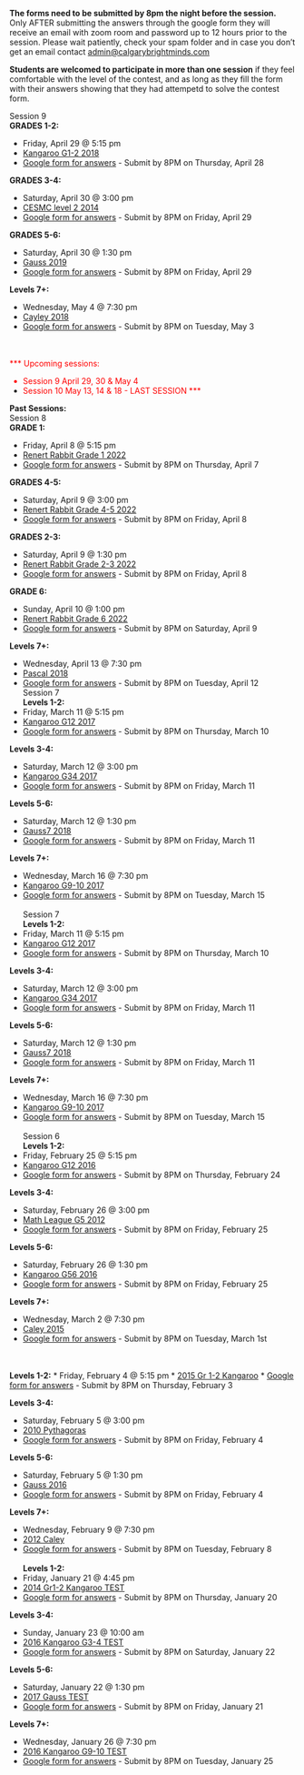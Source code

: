 <b>The forms need to be submitted by 8pm the night before the session.</b><br>
Only AFTER submitting the answers through the google form they will receive an email with zoom room and password up to 12 hours prior to the session. Please wait patiently, check your spam folder and in case you don’t get an email contact admin@calgarybrightminds.com

<b>Students are welcomed to participate in more than one session</b> if they feel comfortable with the level of the contest, and as long as they fill the form with their answers showing that they had attempetd to solve the contest form.

Session 9<br>
<b>GRADES 1-2:</b>
  * Friday, April 29 @ 5:15 pm
  * <a href="https://renertmath.github.io/renertrabbit/Kangaroo 2018-G12 Mar13.pdf">Kangaroo G1-2 2018</a> 
  * <a href="https://docs.google.com/forms/d/e/1FAIpQLSfs5T6JJWDLvtse5g-2bEmwfqcVg8OMozw32RBPu-PT3pnkVA/viewform">Google form for answers</a> - Submit by 8PM on Thursday, April 28

<b>GRADES 3-4:</b> 
  * Saturday, April 30 @ 3:00 pm
  * <a href="https://renertmath.github.io/renertrabbit/CESMC level 2014.pdf">CESMC level 2 2014</a> 
  * <a href="https://docs.google.com/forms/d/e/1FAIpQLSe1E1joymCca2Yg_qsFlEz4TZjtE3EinXIhddlosAo9A31chg/viewform">Google form for answers</a> - Submit by 8PM on Friday, April 29 

<b>GRADES 5-6: </b>
  * Saturday, April 30 @ 1:30 pm 
  * <a href="https://renertmath.github.io/renertrabbit/Gauss7 2019.pdf">Gauss 2019</a> 
  * <a href="https://docs.google.com/forms/d/e/1FAIpQLSd2LSxlj2wOVE0yLitP2bPJ9pXshHWNpWkO-bptr0H3pDWLiA/viewform">Google form for answers</a> - Submit by 8PM on Friday, April 29
 
<b>Levels 7+:</b> 
  * Wednesday, May 4 @ 7:30 pm
  * <a href="https://renertmath.github.io/contests/Cayley 2018.pdf">Cayley 2018</a>
  * <a href="https://docs.google.com/forms/d/e/1FAIpQLScbIsShZObgIhCuUfMvzYBydcIu9K9Z_61wiLl8DUYDE-8gEA/viewform">Google form for answers</a> - Submit by 8PM on Tuesday, May 3
  
<br><br>
<font color="red">*** Upcoming sessions: <br>
* Session 9 April 29, 30 & May 4<br>
* Session 10 May 13, 14 & 18 - LAST SESSION
 ***</font>

<b>Past Sessions:</b> 
<br>Session 8<br>
<b>GRADE 1:</b>
  * Friday, April 8 @ 5:15 pm
  * <a href="https://renertmath.github.io/renertrabbit/2022RenertRabbit_Gr1.pdf">Renert Rabbit Grade 1 2022</a> 
  * <a href="https://docs.google.com/forms/d/e/1FAIpQLScfWcUMLAoL3i9b9MPsot5SDS8fhJKkPfgv5jk-PF0FXbvc7g/viewform">Google form for answers</a> - Submit by 8PM on Thursday, April 7

<b>GRADES 4-5:</b> 
  * Saturday, April 9 @ 3:00 pm
  * <a href="https://renertmath.github.io/renertrabbit/2022RenertRabbit_Gr4-5.pdf">Renert Rabbit Grade 4-5 2022</a> 
  * <a href="https://docs.google.com/forms/d/e/1FAIpQLSd8bWg30K5A_1GNd0GuxI1vT83AsWslru7stwa4peEqY5isGw/viewform">Google form for answers</a> - Submit by 8PM on Friday, April 8 

<b>GRADES 2-3: </b>
  * Saturday, April 9 @ 1:30 pm 
  * <a href="https://renertmath.github.io/renertrabbit/2022RenertRabbit_Gr2-3_revised.pdf">Renert Rabbit Grade 2-3 2022</a> 
  * <a href="https://docs.google.com/forms/d/e/1FAIpQLSd8yWcpqSYMfqMFxZtY9Uw6_ir6dX_-_whypthyh-mcQZK9Gg/viewform">Google form for answers</a> - Submit by 8PM on Friday, April 8

<b>GRADE 6: </b>
  * Sunday, April 10 @ 1:00 pm 
  * <a href="https://renertmath.github.io/renertrabbit/2022RenertRabbit_Gr6_revised.pdf">Renert Rabbit Grade 6  2022</a> 
  * <a href="https://docs.google.com/forms/d/e/1FAIpQLSc4pUd1ZodTuUE5gDglBZRDHJJTkt9yrSujxeMgvFLoX2619Q/viewform">Google form for answers</a> - Submit by 8PM on Saturday, April 9
  
<b>Levels 7+:</b> 
  * Wednesday, April 13 @ 7:30 pm
  * <a href="https://renertmath.github.io/contests/2018PascalContest.pdf">Pascal 2018</a>
  * <a href="https://docs.google.com/forms/d/e/1FAIpQLSfZLYIGTy_T9OUmeeTUr4bI3YXu1_iO4J-AGcrkxa_3CcAxoQ/viewform">Google form for answers</a> - Submit by 8PM on Tuesday, April 12
<br>Session 7<br>
<b>Levels 1-2:</b>
  * Friday, March 11 @ 5:15 pm
  * <a href="https://renertmath.github.io/contests/2017KangarooG12.pdf">Kangaroo G12 2017</a> 
  * <a href="https://docs.google.com/forms/d/150ffn_g-yEuCMF8iAA6xDRPqr6ul0z5GXGKfimi92z8/edit">Google form for answers</a> - Submit by 8PM on Thursday, March 10

<b>Levels 3-4:</b> 
  * Saturday, March 12 @ 3:00 pm
  * <a href="https://renertmath.github.io/contests/2017KangarooG34.pdf">Kangaroo G34 2017</a> 
  * <a href="https://docs.google.com/forms/d/e/1FAIpQLSeLTuLDsnq54KkMurMlr2igC6mKlxiaoNb3i2-OEJ4LgD53Nw/viewform">Google form for answers</a> - Submit by 8PM on Friday, March 11 

<b>Levels 5-6: </b>
  * Saturday, March 12 @ 1:30 pm 
  * <a href="https://renertmath.github.io/contests/2018Gauss7.pdf">Gauss7 2018</a> 
  * <a href="https://docs.google.com/forms/d/1LkFr1fWzKaNOg4xd909Gvktrn_srvoKu4l2vxcWW1GY/edit">Google form for answers</a> - Submit by 8PM on Friday, March 11

<b>Levels 7+:</b> 
  * Wednesday, March 16 @ 7:30 pm
  * <a href="https://renertmath.github.io/contests/2017KangarooG910.pdf">Kangaroo G9-10 2017</a>
  * <a href="https://docs.google.com/forms/d/e/1FAIpQLSengDQqCqD2i3Kf-8Ppi4VxEXmrCcc_2JeMBxYKneH2AGIYng/viewform">Google form for answers</a> - Submit by 8PM on Tuesday, March 15
<br><br>
Session 7<br>
<b>Levels 1-2:</b>
  * Friday, March 11 @ 5:15 pm
  * <a href="https://renertmath.github.io/contests/2017KangarooG12.pdf">Kangaroo G12 2017</a> 
  * <a href="https://docs.google.com/forms/d/150ffn_g-yEuCMF8iAA6xDRPqr6ul0z5GXGKfimi92z8/edit">Google form for answers</a> - Submit by 8PM on Thursday, March 10

<b>Levels 3-4:</b> 
  * Saturday, March 12 @ 3:00 pm
  * <a href="https://renertmath.github.io/contests/2017KangarooG34.pdf">Kangaroo G34 2017</a> 
  * <a href="https://docs.google.com/forms/d/e/1FAIpQLSeLTuLDsnq54KkMurMlr2igC6mKlxiaoNb3i2-OEJ4LgD53Nw/viewform">Google form for answers</a> - Submit by 8PM on Friday, March 11 

<b>Levels 5-6: </b>
  * Saturday, March 12 @ 1:30 pm 
  * <a href="https://renertmath.github.io/contests/2018Gauss7.pdf">Gauss7 2018</a> 
  * <a href="https://docs.google.com/forms/d/1LkFr1fWzKaNOg4xd909Gvktrn_srvoKu4l2vxcWW1GY/edit">Google form for answers</a> - Submit by 8PM on Friday, March 11

<b>Levels 7+:</b> 
  * Wednesday, March 16 @ 7:30 pm
  * <a href="https://renertmath.github.io/contests/2017KangarooG910.pdf">Kangaroo G9-10 2017</a>
  * <a href="https://docs.google.com/forms/d/e/1FAIpQLSengDQqCqD2i3Kf-8Ppi4VxEXmrCcc_2JeMBxYKneH2AGIYng/viewform">Google form for answers</a> - Submit by 8PM on Tuesday, March 15
<br><br>
Session 6<br>
<b>Levels 1-2:</b>
  * Friday, February 25 @ 5:15 pm
  * <a href="https://renertmath.github.io/contests/Feb-Mar 2016 - Kangaroo - 01-02 - test only.pdf">Kangaroo G12 2016</a> 
  * <a href="https://docs.google.com/forms/d/e/1FAIpQLSc_o5kByqLG8MankhlSDv7e4vuKQxCV_GY_-oN8XKYDDNliQw/viewform">Google form for answers</a> - Submit by 8PM on Thursday, February 24

<b>Levels 3-4:</b> 
  * Saturday, February 26 @ 3:00 pm
  * <a href="https://renertmath.github.io/contests/FebMar_2012_Math_LeagueG5_form.pdf">Math League G5 2012</a> 
  * <a href="https://docs.google.com/forms/d/e/1FAIpQLSe489_jVhqLFApd-q-euwPVCPaKLIt3U8a_ZwCtoOJJlmeqnw/viewform">Google form for answers</a> - Submit by 8PM on Friday, February 25 

<b>Levels 5-6: </b>
  * Saturday, February 26 @ 1:30 pm 
  * <a href="https://renertmath.github.io/contests/Feb-Mar 2016 - Kangaroo - 05-06 - test only.pdf">Kangaroo G56 2016</a> 
  * <a href="https://docs.google.com/forms/d/e/1FAIpQLSdvXYZgAEV-KHCibPD0KAL4CU1Mv1YijaIYWCCC99XUiN285g/viewform">Google form for answers</a> - Submit by 8PM on Friday, February 25

<b>Levels 7+:</b> 
  * Wednesday, March 2 @ 7:30 pm
  * <a href="https://renertmath.github.io/contests/Feb-Mar 2015CayleyContest.pdf">Caley 2015</a>
  * <a href="https://docs.google.com/forms/d/e/1FAIpQLScd6add24GOb8V7hq0B85dNUhZsdaEz5YRFwbvD4N8Q_yS3dw/viewform">Google form for answers</a> - Submit by 8PM on Tuesday, March 1st
<br><br>
<br>
<b>Levels 1-2:</b>
  * Friday, February 4 @ 5:15 pm
  * <a href="https://renertmath.github.io/contests/2015 - Kangaroo - 01-02 - test only.pdf">2015 Gr 1-2 Kangaroo</a> 
  * <a href="https://docs.google.com/forms/d/e/1FAIpQLSeF6Zb6oWBokfcwUK-QBgOaMj8IU7mWGgNDCq2hDcK63yoxIw/viewform">Google form for answers</a> - Submit by 8PM on Thursday, February 3

<b>Levels 3-4:</b> 
  * Saturday, February 5 @ 3:00 pm
  * <a href="https://renertmath.github.io/contests/2010 - Pythagoras - prep test.pdf">2010 Pythagoras</a> 
  * <a href="https://docs.google.com/forms/d/e/1FAIpQLSf-KnYXDBj3pWniLNt9r4ewFJzK6-pz6o3bDz87AEladuMnjA/viewform">Google form for answers</a> - Submit by 8PM on Friday, February 4

<b>Levels 5-6: </b>
  * Saturday, February 5 @ 1:30 pm 
  * <a href="https://renertmath.github.io/contests/2016Gauss7Contest.pdf">Gauss 2016</a> 
  * <a href="https://docs.google.com/forms/d/e/1FAIpQLSfN3-uWRu1ANYUR0_Jl83EorhIbS-WDhs49_OWyt3ZZ63fxUg/viewform">Google form for answers</a> - Submit by 8PM on Friday, February 4

<b>Levels 7+:</b> 
  * Wednesday, February 9 @ 7:30 pm
  * <a href="https://renertmath.github.io/contests/2012CayleyContest.pdf">2012 Caley</a>
  * <a href="https://docs.google.com/forms/d/e/1FAIpQLSdd_8qgV6GB_G8SNOZmrYDCiujFauS6rx7Hr-lv1mGZUo8EgQ/viewform">Google form for answers</a> - Submit by 8PM on Tuesday, February 8
<br><br>
<b>Levels 1-2:</b>
  * Friday, January 21 @ 4:45 pm
  * <a href="https://renertmath.github.io/contests/2014 - Kangaroo - 01-02 - test only.pdf">2014 Gr1-2 Kangaroo TEST</a>
  * <a href="https://forms.gle/zFFydEF9Lz4ZqfZ98">Google form for answers</a> - Submit by 8PM on Thursday, January 20

<b>Levels 3-4:</b> 
  * Sunday, January 23 @ 10:00 am
  * <a href="https://renertmath.github.io/contests/2016%20-%20Kangaroo%20-%2003-04%20-%20test%20only.pdf">2016 Kangaroo G3-4 TEST</a>
  * <a href="https://forms.gle/QTTuLyY3iJ5XvKN3A">Google form for answers</a> - Submit by 8PM on Saturday, January 22

<b>Levels 5-6: </b>
  * Saturday, January 22 @ 1:30 pm 
  * <a href="https://renertmath.github.io/contests/2017Gauss7Contest.pdf">2017 Gauss TEST</a>
  * <a href="https://forms.gle/qXazAG9NwNK4eqS19">Google form for answers</a> - Submit by 8PM on Friday, January 21

<b>Levels 7+:</b> 
  * Wednesday, January 26 @ 7:30 pm
  * <a href="https://renertmath.github.io/contests/2016%20-%20Kangaroo%20-%2009-10%20-%20test%20only.pdf">2016 Kangaroo G9-10 TEST</a>
  * <a href="https://forms.gle/MiJsVRV9beEeoFeNA">Google form for answers</a> - Submit by 8PM on Tuesday, January 25
